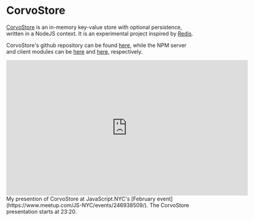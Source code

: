 # CorvoStore

[CorvoStore](https://corvostore.github.io/) is an in-memory key-value store with optional persistence, written in a NodeJS context. It is an experimental project inspired by <a target="_blank" href="https://redis.io/">Redis</a>.

CorvoStore's github repository can be found [here](https://github.com/corvostore), while the NPM server and client modules can be <a target="__blank" href="https://www.npmjs.com/package/corvoserver">here</a> and <a target="_blank" href="https://www.npmjs.com/package/corvo-node-client">here</a>, respectively.

<iframe id="ls_embed_1519681344" src="https://livestream.com/accounts/686369/events/8068147/videos/170596207/player?width=640&height=360&enableInfo=true&defaultDrawer=&autoPlay=true&mute=false" width="640" height="360" frameborder="0" scrolling="no" allowfullscreen> </iframe>
My presention of CorvoStore at JavaScript.NYC's [February event](https://www.meetup.com/JS-NYC/events/246938509/).  The CorvoStore presentation starts at 23:20.
